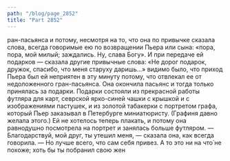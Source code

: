```yaml
---
path: "/blog/page_2852"
title: "Part 2852"
---
```


ран-пасьянса и потому, несмотря на то, что она по привычке сказала слова, всегда говоримые ею по возвращении Пьера или сына: «пора, пора, мой милый; заждались. Ну, слава Богу». И при передаче ей подарков — сказала другие привычные слова: «Не дорог подарок, дружок, спасибо, что меня старуху даришь...» видимо было, что приход Пьера был ей неприятен в эту минуту потому, что отвлекал ее от недоложенного гран-пасьянса. Она окончила пасьянс и тогда только принялась за подарки. Подарки состояли из прекрасной работы футляра для карт, севрской ярко-синей чашки с крышкой и с изображениями пастушек, и из золотой табакерки с портретом графа, который Пьер заказывал в Петербурге миниатюристу. (Графиня давно желала этого.) Ей не хотелось теперь плакать, и потому она равнодушно посмотрела на портрет и занялась больше футляром.
— Благодарствуй, мой друг, ты утешил меня, — сказала она, как всегда говорила. — Но лучше всего, что сам себя привез. А то это ни на что́ не похоже; хоть бы ты побранил свою жен
